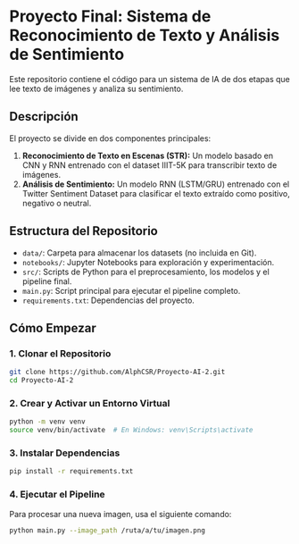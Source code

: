 
# Proyecto Final: Sistema de Reconocimiento de Texto y Análisis de Sentimiento

Este repositorio contiene el código para un sistema de IA de dos etapas que lee texto de imágenes y analiza su sentimiento.

## Descripción

El proyecto se divide en dos componentes principales:

1.  **Reconocimiento de Texto en Escenas (STR):** Un modelo basado en CNN y RNN entrenado con el dataset IIIT-5K para transcribir texto de imágenes.
2.  **Análisis de Sentimiento:** Un modelo RNN (LSTM/GRU) entrenado con el Twitter Sentiment Dataset para clasificar el texto extraído como positivo, negativo o neutral.

## Estructura del Repositorio

-   `data/`: Carpeta para almacenar los datasets (no incluida en Git).
-   `notebooks/`: Jupyter Notebooks para exploración y experimentación.
-   `src/`: Scripts de Python para el preprocesamiento, los modelos y el pipeline final.
-   `main.py`: Script principal para ejecutar el pipeline completo.
-   `requirements.txt`: Dependencias del proyecto.

## Cómo Empezar

### 1. Clonar el Repositorio

```bash
git clone https://github.com/AlphCSR/Proyecto-AI-2.git
cd Proyecto-AI-2
```

### 2. Crear y Activar un Entorno Virtual

```bash
python -m venv venv
source venv/bin/activate  # En Windows: venv\Scripts\activate
```

### 3. Instalar Dependencias

```bash
pip install -r requirements.txt
```

### 4. Ejecutar el Pipeline

Para procesar una nueva imagen, usa el siguiente comando:

```bash
python main.py --image_path /ruta/a/tu/imagen.png
```
